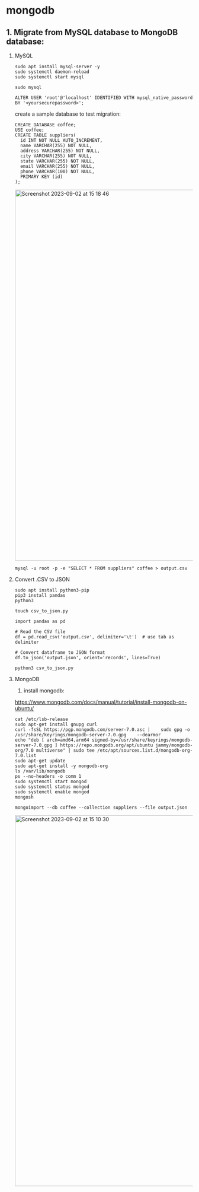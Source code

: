 # mongodb

## 1. Migrate from MySQL database to MongoDB database:

1. MySQL
   
   ```
   sudo apt install mysql-server -y
   sudo systemctl daemon-reload
   sudo systemctl start mysql
   ```
   
   ```
   sudo mysql
   ```
   
   ```
   ALTER USER 'root'@'localhost' IDENTIFIED WITH mysql_native_password BY '<yoursecurepassword>';
   ```
   create a sample database to test migration:
   
   ```
   CREATE DATABASE coffee;
   USE coffee;
   CREATE TABLE suppliers(
     id INT NOT NULL AUTO_INCREMENT,
     name VARCHAR(255) NOT NULL,
     address VARCHAR(255) NOT NULL,
     city VARCHAR(255) NOT NULL,
     state VARCHAR(255) NOT NULL,
     email VARCHAR(255) NOT NULL,
     phone VARCHAR(100) NOT NULL,
     PRIMARY KEY (id)
   );

   ```
   
   <img width="1000" alt="Screenshot 2023-09-02 at 15 18 46" src="https://github.com/otammato/mongodb/assets/104728608/d288a854-cde8-4e2a-b87c-689ff2108344">

   ```
   mysql -u root -p -e "SELECT * FROM suppliers" coffee > output.csv
   ```

1. Convert .CSV to JSON

   ```
   sudo apt install python3-pip
   pip3 install pandas
   python3
   ```

   ```
   touch csv_to_json.py
   ```

   ```
   import pandas as pd

   # Read the CSV file
   df = pd.read_csv('output.csv', delimiter='\t')  # use tab as delimiter
    
   # Convert dataframe to JSON format
   df.to_json('output.json', orient='records', lines=True)
   ```
   
   ```
   python3 csv_to_json.py
   ```

2. MongoDB
   1. install mongodb:
   
   https://www.mongodb.com/docs/manual/tutorial/install-mongodb-on-ubuntu/

   ```
   cat /etc/lsb-release
   sudo apt-get install gnupg curl
   curl -fsSL https://pgp.mongodb.com/server-7.0.asc |    sudo gpg -o /usr/share/keyrings/mongodb-server-7.0.gpg    --dearmor
   echo "deb [ arch=amd64,arm64 signed-by=/usr/share/keyrings/mongodb-server-7.0.gpg ] https://repo.mongodb.org/apt/ubuntu jammy/mongodb-org/7.0 multiverse" | sudo tee /etc/apt/sources.list.d/mongodb-org-7.0.list
   sudo apt-get update
   sudo apt-get install -y mongodb-org
   ls /var/lib/mongodb
   ps --no-headers -o comm 1
   sudo systemctl start mongod
   sudo systemctl status mongod
   sudo systemctl enable mongod
   mongosh
   ```

   ```
   mongoimport --db coffee --collection suppliers --file output.json
   ```
   <img width="1000" alt="Screenshot 2023-09-02 at 15 10 30" src="https://github.com/otammato/mongodb/assets/104728608/ee9f8c66-c674-4927-ae8e-91f904659eeb">
